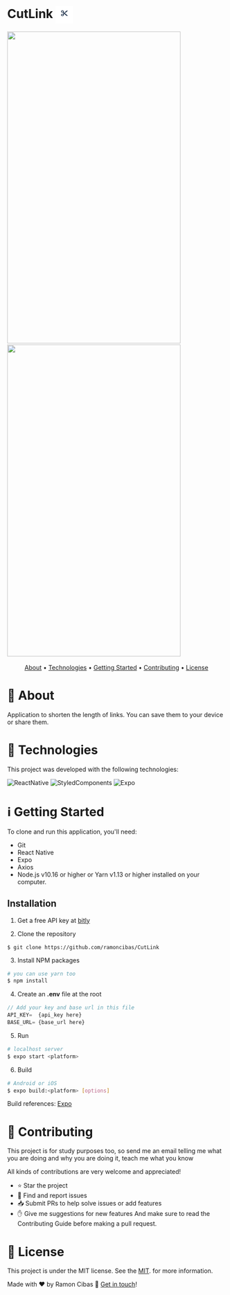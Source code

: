 <h1> 
	CutLink
  <img src="src/assets/logo.png" width="40" height="40" align="center">
</h1>

<div display="flex" max-width="400px">
  <img src="https://user-images.githubusercontent.com/63371945/137554098-20bec59a-eb28-4ec6-9554-33156fb4c91d.gif" width="400" height="720"/>
  <img src="https://user-images.githubusercontent.com/63371945/137557778-e669f450-f1a4-462c-86ef-34273c7a4339.png" width="400" height="720"/>
</div>

<p align="center">
 <a href="#about">About</a> • 
 <a href="#technologies">Technologies</a> • 
 <a href="#how-to-use">Getting Started</a> • 
 <a href="#contributing">Contributing</a> •
 <a href="#license">License</a>
</p>

# <a name="about"></a>📖 About
Application to shorten the length of links. You can save them to your device or share them.

# <a name="technologies"></a>🚀 Technologies
This project was developed with the following technologies:

![ReactNative](https://img.shields.io/badge/ReactNative-4586F7?style=for-the-badge&logo=react&logoColor=white)
![StyledComponents](https://img.shields.io/badge/StyledComponents-D37EBB?style=for-the-badge&logo=styledcomponents&logoColor=white)
![Expo](https://img.shields.io/badge/Expo-FFFFFF?style=for-the-badge&logo=expo&logoColor=black)

# <a name="how-to-use"></a>ℹ️ Getting Started
To clone and run this application, you'll need:
* Git
* React Native
* Expo
* Axios
* Node.js v10.16 or higher or Yarn v1.13 or higher installed on your computer.
## Installation
1. Get a free API key at [bitly](https://dev.bitly.com/api-reference)

2. Clone the repository
```
$ git clone https://github.com/ramoncibas/CutLink
```
3. Install NPM packages
```bash
# you can use yarn too
$ npm install
```
4. Create an **.env** file at the root
```js
// Add your key and base url in this file
API_KEY=  {api_key here}
BASE_URL= {base_url here}
```
5. Run
```bash
# localhost server
$ expo start <platform>
```
6. Build
```bash
# Android or iOS
$ expo build:<platform> [options]
```
Build references: [Expo](https://docs.expo.dev/distribution/building-standalone-apps/)


# <a name="contributing"></a>🤝 Contributing 
This project is for study purposes too, so send me an email telling me what you are doing and why you are doing it, teach me what you know

All kinds of contributions are very welcome and appreciated!

* ⭐️ Star the project
* 🐛 Find and report issues
* 📥 Submit PRs to help solve issues or add features
* ✋ Give me suggestions for new features
And make sure to read the Contributing Guide before making a pull request.

# <a name="license"></a>📝 License
This project is under the MIT license. See the [MIT](./LICENSE). for more information.

Made with ♥ by Ramon Cibas 👋 [Get in touch](https://www.linkedin.com/in/ramoncibas/)!
